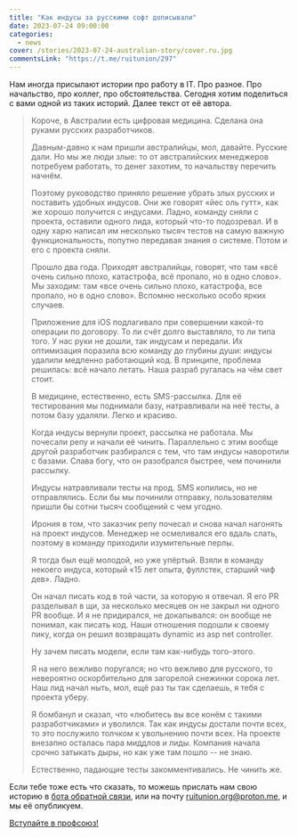 ```yaml
---
title: "Как индусы за русскими софт дописывали"
date: 2023-07-24 09:00:00
categories:
  - news
cover: /stories/2023-07-24-australian-story/cover.ru.jpg
commentsLink: "https://t.me/ruitunion/297"
---
```


Нам иногда присылают истории про работу в IT. Про разное. Про начальство, про
коллег, про обстоятельства. Сегодня хотим поделиться с вами одной из таких
историй. Далее текст от её автора.

> Короче, в Австралии есть цифровая медицина. Сделана она руками русских
> разработчиков.
>
> Давным-давно к нам пришли австралийцы, мол, давайте. Русские дали. Но мы же
> люди злые: то от австралийских менеджеров потребуем работать, то денег
> захотим, то начальству перечить начнём.
>
> Поэтому руководство приняло решение убрать злых русских и поставить удобных
> индусов. Они же говорят «йес оль гутт», как же хорошо получится с индусами.
> Ладно, команду сняли с проекта, оставили одного лида, который что-то
> подозревал. И в одну харю написал им несколько тысяч тестов на самую важную
> функциональность, попутно передавая знания о системе. Потом и его с проекта
> сняли.
>
> Прошло два года. Приходят австралийцы, говорят, что там «всё очень сильно
> плохо, катастрофа, всё пропало, но в одно слово». Мы заходим: там «все очень
> сильно плохо, катастрофа, все пропало, но в одно слово». Вспомню несколько
> особо ярких случаев.
>
> Приложение для iOS подлагивало при совершении какой-то операции по договору.
> То ли счёт долго выставляло, то ли типа того. У нас руки не дошли, так индусам
> и передали. Их оптимизация поразила всю команду до глубины души: индусы
> удалили медленно работающий код. В принципе, проблема решилась: всё начало
> летать. Наша разраб ругалась на чём свет стоит.
>
> В медицине, естественно, есть SMS-рассылка. Для её тестирования мы поднимали
> базу, натравливали на неё тесты, а потом базу удаляли. Легко и красиво.
>
> Когда индусы вернули проект, рассылка не работала. Мы почесали репу и начали
> её чинить. Параллельно с этим вообще другой разработчик разбирался с тем, что
> там индусы наворотили с базами. Слава богу, что он разобрался быстрее, чем
> починили рассылку.
>
> Индусы натравливали тесты на прод. SMS копились, но не отправлялись. Если бы
> мы починили отправку, пользователям пришли бы сотни тысяч сообщений с чем
> угодно.
>
> Ирония в том, что заказчик репу почесал и снова начал нагонять на проект
> индусов. Менеджер не осмеливался его вдаль слать, поэтому в команду приходили
> изумительные перлы.
>
> Я тогда был ещё молодой, но уже упёртый. Взяли в команду некоего индуса,
> который «15 лет опыта, фуллстек, старший чиф дев». Ладно.
>
> Он начал писать код в той части, за которую я отвечал. Я его PR разделывал в
> щи, за несколько месяцев он не закрыл ни одного PR вообще. И я не придирался,
> не докапывался: он вообще не понимал, как писать код. Наши отношения подошли к
> своему пику, когда он решил возвращать dynamic из asp net controller.
>
> Ну зачем писать модели, если там как-нибудь того-этого.
>
> Я на него вежливо поругался; но что вежливо для русского, то невероятно
> оскорбительно для загорелой снежинки сорока лет. Наш лид начал ныть, мол, ещё
> раз ты так сделаешь, я тебя с проекта уберу.
>
> Я бомбанул и сказал, что «любитесь вы все конём с такими разработчиками» и
> уволился. Так как индусы достали почти всех, то это послужило толчком к
> увольнению почти всех. На проекте внезапно осталась пара миддлов и лиды.
> Компания начала срочно затыкать дыры, но как уже там пошло -- не знаю.
>
> Естественно, падающие тесты закомментивались. Не чинить же.

Если тебе тоже есть что сказать, то можешь прислать нам свою историю в
[бота обратной связи](http://t.me/itunion_feedback_bot), или на почту
ruitunion.org@proton.me, и мы её опубликуем.

[Вступайте в профсоюз!](https://t.me/+P6drrZXSlIc5ZTgy)
